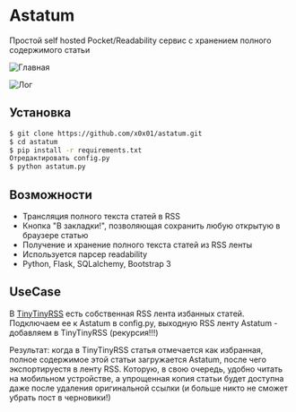 Astatum
=======

Простой self hosted Pocket/Readability сервис с хранением полного содержимого статьи

![](http://cl.ly/image/2J3A3q3x3f0P/Image%202014-07-18%20at%2010.03.44%20%D0%B4%D0%BE%20%D0%BF%D0%BE%D0%BB%D1%83%D0%B4%D0%BD%D1%8F.png "Главная")

![](http://cl.ly/image/2j1B1u2A3G45/Image%202014-07-18%20at%2010.04.18%20%D0%B4%D0%BE%20%D0%BF%D0%BE%D0%BB%D1%83%D0%B4%D0%BD%D1%8F.png "Лог")

## Установка
```sh
$ git clone https://github.com/x0x01/astatum.git
$ cd astatum
$ pip install -r requirements.txt
Отредактировать config.py
$ python astatum.py
```

## Возможности
- Трансляция полного текста статей в RSS
- Кнопка "В закладки!", позволяющая сохранить любую открытую в браузере статью
- Получение и хранение полного текста статей из RSS ленты
- Используется парсер readability
- Python, Flask, SQLalchemy, Bootstrap 3

## UseCase
В [TinyTinyRSS](http://tt-rss.org/redmine/projects/tt-rss/wiki) есть собственная RSS лента избанных статей. 
Подключаем ее к Astatum в config.py, выходную RSS ленту Astatum - добавляем в TinyTinyRSS (рекурсия!!!)

Результат: когда в TinyTinyRSS статья отмечается как избранная, полное содержимое этой статьи загружается Astatum, после чего экспортируестя в ленту RSS. Которую, в свою очередь, удобно читать на мобильном устройстве, а упрощенная копия статьи будет доступна даже после удаления оригинальной ссылки (и больше никто не сможет убрать пост в черновики!)
